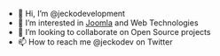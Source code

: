 - 👋 Hi, I’m @jeckodevelopment
- 👀 I’m interested in [Joomla](https://github.com/joomla/joomla-cms) and Web Technologies
- 💞️ I’m looking to collaborate on Open Source projects
- 📫 How to reach me @jeckodev on Twitter

<!---
jeckodevelopment/jeckodevelopment is a ✨ special ✨ repository because its `README.md` (this file) appears on your GitHub profile.
You can click the Preview link to take a look at your changes.
--->
